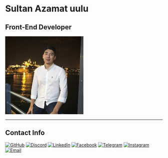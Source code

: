 # Sultan Azamat uulu
## Front-End Developer
![avatar](images/avatar.png)

***

## Contact Info

[![GitHub](https://img.shields.io/badge/GitHub-black?style=for-the-badge&logo=github)](https://github.com/noreasonwhyy) [![Discord](https://img.shields.io/badge/Discord-black?style=for-the-badge&logo=discord)](https://discord.com/channels/@me/698162019844751370) [![LinkedIn](https://img.shields.io/badge/LinkedIn-black?style=for-the-badge&logo=linkedin&logoColor=blue)](https://www.linkedin.com/in/sultan-azamat/) [![Facebook](https://img.shields.io/badge/Facebook-black?style=for-the-badge&logo=Facebook)](https://www.facebook.com/sultan.azamat.uulu/) [![Telegram](https://img.shields.io/badge/Telegram-black?style=for-the-badge&logo=telegram)](https://t.me/no_reason_whyy) [![Instagram](https://img.shields.io/badge/Instagram-black?style=for-the-badge&logo=instagram)](https://www.instagram.com/no_reason_whyy/) [![Email](https://img.shields.io/badge/Email-black?style=for-the-badge&logo=gmail)](mailto:sultan.kgz.22@gmail.com)